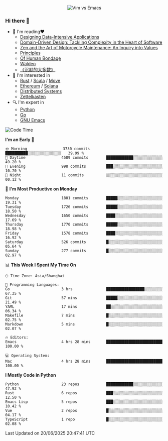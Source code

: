 <p align="center">
    <img src="https://gist.githubusercontent.com/coldnight/e696baffb094e71c96cb302118878eae/raw/40ea5053a6f66cc65f90f437e4173497da225958/banner.gif" alt="Vim vs Emacs" />
</p>

### Hi there 👋

- 📖 I'm reading❤️
    + [Designing Data-Intensive Applications](https://www.oreilly.com/library/view/designing-data-intensive-applications/9781491903063/)
    + [Domain-Driven Design: Tackling Complexity in the Heart of Software](https://www.dddcommunity.org/book/evans_2003/)
    + [Zen and the Art of Motorcycle Maintenance: An Inquiry into Values](https://en.wikipedia.org/wiki/Zen_and_the_Art_of_Motorcycle_Maintenance)
    + [Principles](https://www.principles.com/)
    + [Of Human Bondage](https://en.wikipedia.org/wiki/Of_Human_Bondage)
    + [Walden](https://en.wikipedia.org/wiki/Walden)
    + [《沉默的大多数》](https://en.wikipedia.org/wiki/Silent_majority)
- 🌱 I'm interested in
    + [Rust](https://www.rust-lang.org/) / [Scala](https://www.scala-lang.org/) / [Move](https://github.com/move-language/move/)
    + [Ethereum](https://ethereum.org/en/) / [Solana](https://solana.com/)
	+ [Distributed Systems](https://www.linuxzen.com/notes/topics/20200320174417_%E5%88%86%E5%B8%83%E5%BC%8F/)
	+ [Zettelkasten](https://www.linuxzen.com/notes/notes/20220120080920-slip_box/)
- 🔍 I'm expert in
    + [Python](https://www.python.org/)
    + [Go](https://go.dev/)
    + [GNU Emacs](https://www.gnu.org/software/emacs/)

<!--START_SECTION:waka-->
![Code Time](http://img.shields.io/badge/Code%20Time-3%2C274%20hrs%2048%20mins-blue)

**I'm an Early 🐤** 

```text
🌞 Morning                3730 commits        ██████████░░░░░░░░░░░░░░░   39.99 % 
🌆 Daytime                4589 commits        ████████████░░░░░░░░░░░░░   49.20 % 
🌃 Evening                998 commits         ███░░░░░░░░░░░░░░░░░░░░░░   10.70 % 
🌙 Night                  11 commits          ░░░░░░░░░░░░░░░░░░░░░░░░░   00.12 % 
```
📅 **I'm Most Productive on Monday** 

```text
Monday                   1801 commits        █████░░░░░░░░░░░░░░░░░░░░   19.31 % 
Tuesday                  1726 commits        █████░░░░░░░░░░░░░░░░░░░░   18.50 % 
Wednesday                1650 commits        ████░░░░░░░░░░░░░░░░░░░░░   17.69 % 
Thursday                 1770 commits        █████░░░░░░░░░░░░░░░░░░░░   18.98 % 
Friday                   1578 commits        ████░░░░░░░░░░░░░░░░░░░░░   16.92 % 
Saturday                 526 commits         █░░░░░░░░░░░░░░░░░░░░░░░░   05.64 % 
Sunday                   277 commits         █░░░░░░░░░░░░░░░░░░░░░░░░   02.97 % 
```


📊 **This Week I Spent My Time On** 

```text
🕑︎ Time Zone: Asia/Shanghai

💬 Programming Languages: 
Go                       3 hrs               █████████████████░░░░░░░░   67.35 % 
Git                      57 mins             █████░░░░░░░░░░░░░░░░░░░░   21.49 % 
YAML                     17 mins             ██░░░░░░░░░░░░░░░░░░░░░░░   06.34 % 
Makefile                 7 mins              █░░░░░░░░░░░░░░░░░░░░░░░░   02.75 % 
Markdown                 5 mins              █░░░░░░░░░░░░░░░░░░░░░░░░   02.07 % 

🔥 Editors: 
Emacs                    4 hrs 28 mins       █████████████████████████   100.00 % 

💻 Operating System: 
Mac                      4 hrs 28 mins       █████████████████████████   100.00 % 
```

**I Mostly Code in Python** 

```text
Python                   23 repos            ████████████░░░░░░░░░░░░░   47.92 % 
Rust                     6 repos             ███░░░░░░░░░░░░░░░░░░░░░░   12.50 % 
Emacs Lisp               5 repos             ███░░░░░░░░░░░░░░░░░░░░░░   10.42 % 
Vue                      2 repos             █░░░░░░░░░░░░░░░░░░░░░░░░   04.17 % 
TypeScript               1 repo              █░░░░░░░░░░░░░░░░░░░░░░░░   02.08 % 
```




 Last Updated on 20/06/2025 20:47:41 UTC
<!--END_SECTION:waka-->
